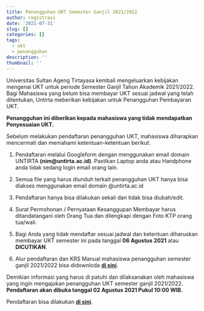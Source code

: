 ```yaml
---
title: Penangguhan UKT Semester Ganjil 2021/2022
author: registrasi
date: '2021-07-31'
slug: []
categories: []
tags:
  - ukt
  - penangguhan
description: ''
thumbnail: ''
---
```


Universitas Sultan Ageng Tirtayasa kembali mengeluarkan kebijakan mengenai UKT untuk periode Semester Ganjil Tahun Akademik 2021/2022. Bagi Mahasiswa yang belum bisa membayar UKT sesuai jadwal yang telah ditentukan, Untirta meberikan kebijakan untuk Penangguhan Pembayaran UKT.

**Penangguhan ini diberikan kepada mahasiswa yang tidak mendapatkan Penyesuaian UKT.**

Sebelum melakukan pendaftaran penangguhan UKT, mahasiswa diharapkan mencermati dan memahami ketentuan-ketentuan berikut.

1.  Pendaftaran melalui Googleform dengan menggunakan email domain UNTIRTA **(nim\@untirta.ac.id)**. Pastikan Laptop anda atau Handphone anda tidak sedang login email orang lain.

2.  Semua file yang harus diunduh terkait penangguhan UKT hanya bisa diakses menggunakan email domain \@untirta.ac.id

3.  Pendaftaran hanya bisa dilakukan sekali dan tidak bisa diubah/edit.

4.  Surat Permohonan / Pernyataan Kesanggupan Membayar harus ditandatangani oleh Orang Tua dan dilengkapi dengan Foto KTP orang tua/wali.

5.  Bagi Anda yang tidak mendaftar sesuai jadwal dan ketentuan diharuskan membayar UKT semester ini pada tanggal **06 Agustus 2021** atau **DICUTIKAN**.

6.  Alur pendaftaran dan KRS Manual mahasiswa penangguhan semester ganjil 2021/2022 bisa didownloda [**di sini**](https://drive.google.com/file/d/1GQrQU8PpRjlhKU34vkrNnCmfB9mE31yb/view?usp=sharing).

Demikian informasi yang harus di patuhi dan dilaksanakan oleh mahasiswa yang ingin mengajukan penangguhan UKT semester ganjil 2021/2022. **Pendaftaran akan dibuka tanggal 02 Agustus 2021 Pukul 10:00 WIB.**

Pendaftaran bisa dilakukan [**di sini**](/post/2021-06-17-penyesuaian-ukt-ganjil-2021-2022/).
